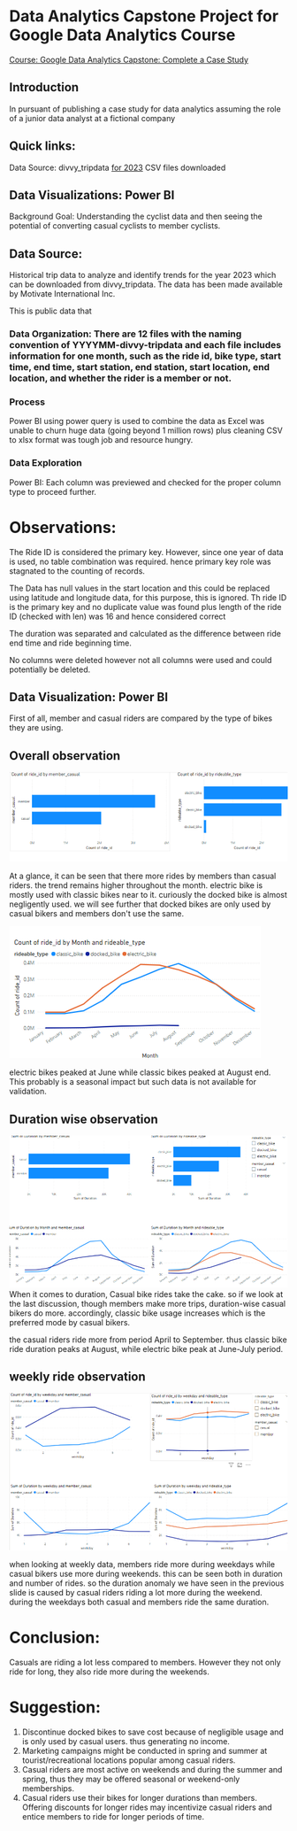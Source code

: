# Data Analytics Capstone Project for Google Data Analytics Course
[Course: Google Data Analytics Capstone: Complete a Case Study](https://www.coursera.org/professional-certificates/google-data-analytics)

## Introduction
In pursuant of publishing a case study for data analytics assuming the role of a junior data analyst at a fictional company

## Quick links:
Data Source: divvy_tripdata [for 2023](https://divvy-tripdata.s3.amazonaws.com/index.html)
CSV files downloaded

## Data Visualizations: Power BI

Background
Goal: Understanding the cyclist data and then seeing the potential of converting casual cyclists to member cyclists.

## Data Source: 

Historical trip data to analyze and identify trends for the year 2023 which can be downloaded from divvy_tripdata. The data has been made available by Motivate International Inc.

This is public data that

### Data Organization: There are 12 files with the naming convention of YYYYMM-divvy-tripdata and each file includes information for one month, such as the ride id, bike type, start time, end time, start station, end station, start location, end location, and whether the rider is a member or not.

### Process
Power BI using power query is used to combine the data as Excel was unable to churn huge data (going beyond 1 million rows) plus cleaning CSV to xlsx format was tough job and resource hungry. 

### Data Exploration

Power BI: Each column was previewed and checked for the proper column type to proceed further.

# Observations:

The Ride ID is considered the primary key. However, since one year of data is used, no table combination was required. hence primary key role was stagnated to the counting of records.

The Data has null values in the start location and this could be replaced using latitude and longitude data, for this purpose, this is ignored. 
Th ride ID is the primary key and no duplicate value was found plus length of the ride ID (checked with len) was 16 and hence considered correct

The duration was separated and calculated as the difference between ride end time and ride beginning time. 

No columns were deleted however not all columns were used and could potentially be deleted. 

## Data Visualization: Power BI

First of all, member and casual riders are compared by the type of bikes they are using.

## Overall observation

![No. of rides](https://github.com/abhifx/Google_Capstone/blob/main/Number%20of%20Rides.png)

At a glance, it can be seen that there more rides by members than casual riders. the trend remains higher throughout the month. electric bike is mostly used with classic bikes near to it. curiously the docked bike is almost negligently used. we will see further that docked bikes are only used by casual bikers and members don't use the same. 

![ride based on bike type](https://github.com/abhifx/Google_Capstone/blob/main/ride%20by%20bike%20type.png)

electric bikes peaked at June while classic bikes peaked at August end. This probably is a seasonal impact but such data is not available for validation.

## Duration wise observation

![duration](https://github.com/abhifx/Google_Capstone/blob/main/duration.png)
When it comes to duration, Casual bike rides take the cake. so if we look at the last discussion, though members make more trips, duration-wise casual bikers do more. accordingly, classic bike usage increases which is the preferred mode by casual bikers.  

the casual riders ride more from period April to September. thus classic bike ride duration peaks at August, while electric bike peak at June-July period.

## weekly ride observation

![weekly data](https://github.com/abhifx/Google_Capstone/blob/main/weekly.png)

when looking at weekly data, members ride more during weekdays while casual bikers use more during weekends. this can be seen both in duration and number of rides. so the duration anomaly we have seen in the previous slide is caused by casual riders riding a lot more during the weekend. during the weekdays both casual and members ride the same duration.


# Conclusion:

Casuals are riding a lot less compared to members. However they not only ride for long, they also ride more during the weekends. 

# Suggestion:

1) Discontinue docked bikes to save cost because of negligible usage and is only used by casual users. thus generating no income.
2) Marketing campaigns might be conducted in spring and summer at tourist/recreational locations popular among casual riders.
3) Casual riders are most active on weekends and during the summer and spring, thus they may be offered seasonal or weekend-only memberships.
4) Casual riders use their bikes for longer durations than members. Offering discounts for longer rides may incentivize casual riders and entice members to ride for longer periods of time.
